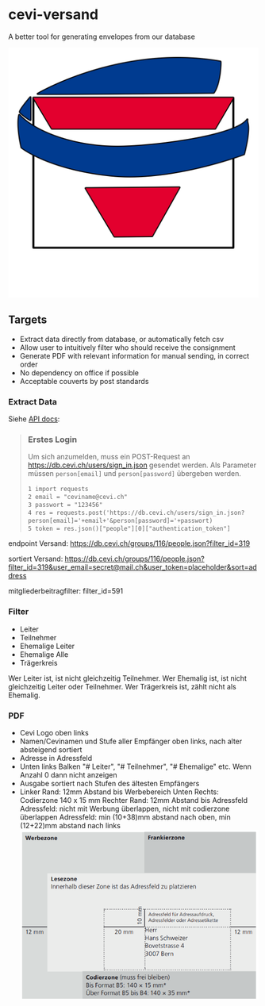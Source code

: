 # cevi-versand
A better tool for generating envelopes from our database

![icon](./ui/icon.png)

## Targets

* Extract data directly from database, or automatically fetch csv
* Allow user to intuitively filter who should receive the consignment
* Generate PDF with relevant information for manual sending, in correct order
* No dependency on office if possible
* Acceptable couverts by post standards

### Extract Data

Siehe [API docs](wiki.cevi.ch/index.php/CeviDB_API):

> ### Erstes Login
>
> Um sich anzumelden, muss ein POST-Request an https://db.cevi.ch/users/sign_in.json gesendet werden. Als Parameter müssen `person[email]` und `person[password]` übergeben werden.
>
> ```
> 1 import requests
> 2 email = "ceviname@cevi.ch"
> 3 passwort = "123456"
> 4 res = requests.post('https://db.cevi.ch/users/sign_in.json?person[email]='+email+'&person[password]='+passwort)
> 5 token = res.json()["people"][0]["authentication_token"]
> ```

endpoint Versand: https://db.cevi.ch/groups/116/people.json?filter_id=319

sortiert Versand: https://db.cevi.ch/groups/116/people.json?filter_id=319&user_email=secret@mail.ch&user_token=placeholder&sort=address

mitgliederbeitragfilter: filter_id=591

### Filter

* Leiter 
* Teilnehmer
* Ehemalige Leiter
* Ehemalige Alle
* Trägerkreis

Wer Leiter ist, ist nicht gleichzeitig Teilnehmer. Wer Ehemalig ist, ist nicht gleichzeitig Leiter oder Teilnehmer. Wer Trägerkreis ist, zählt nicht als Ehemalig.

### PDF

* Cevi Logo oben links
* Namen/Cevinamen und Stufe aller Empfänger oben links, nach alter absteigend sortiert
* Adresse in Adressfeld
* Unten links Balken "# Leiter", "# Teilnehmer", "# Ehemalige" etc. Wenn Anzahl 0 dann nicht anzeigen
* Ausgabe sortiert nach Stufen des ältesten Empfängers
* Linker Rand: 12mm Abstand bis Werbebereich
  Unten Rechts: Codierzone 140 x 15 mm
  Rechter Rand: 12mm Abstand bis Adressfeld
  Adressfeld: nicht mit Werbung überlappen, nicht mit codierzone überlappen
  Adressfeld: min (10+38)mm abstand nach oben, min (12+22)mm abstand nach links
  ![layout couvert post](.\post\screenshot1.png)
